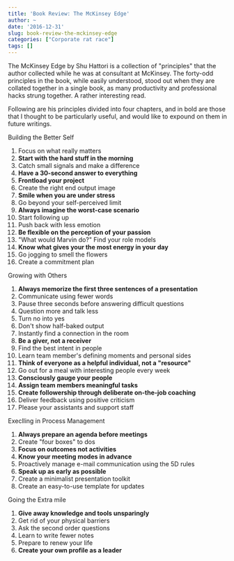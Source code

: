 ```yaml
---
title: 'Book Review: The McKinsey Edge'
author: ~
date: '2016-12-31'
slug: book-review-the-mckinsey-edge
categories: ["Corporate rat race"]
tags: []
---
```


The McKinsey Edge by Shu Hattori is a collection of "principles" that the author collected while he was at
consultant at McKinsey. The forty-odd principles in the book, while easily understood, stood out
when they are collated together in a single book, as many productivity and professional hacks
strung together. A rather interesting read.

Following are his principles divided into four chapters, and in bold are those that I thought to be
particularly useful, and would like to expound on them in future writings.

Building the Better Self

1. Focus on what really matters
2. __Start with the hard stuff in the morning__
3. Catch small signals and make a difference
4. __Have a 30-second answer to everything__
5. __Frontload your project__
6. Create the right end output image
7. __Smile when you are under stress__
8. Go beyond your self-perceived limit
9. __Always imagine the worst-case scenario__
10. Start following up
11. Push back with less emotion
12. __Be flexible on the perception of your passion__
13. "What would Marvin do?" Find your role models
14. __Know what gives your the most energy in your day__
15. Go jogging to smell the flowers
16. Create a commitment plan

Growing with Others

1. __Always memorize the first three sentences of a presentation__
2. Communicate using fewer words
3. Pause three seconds before answering difficult questions
4. Question more and talk less
5. Turn no into yes
6. Don't show half-baked output
7. Instantly find a connection in the room
8. __Be a giver, not a receiver__
9. Find the best intent in people
10. Learn team member's defining moments and personal sides
11. __Think of everyone as a helpful individual, not a "resource"__
12. Go out for a meal with interesting people every week
13. __Consciously gauge your people__
14. __Assign team members meaningful tasks__
15. __Create followership through deliberate on-the-job coaching__
16. Deliver feedback using positive criticism
17. Please your assistants and support staff

Execlling in Process Management

1. __Always prepare an agenda before meetings__
2. Create "four boxes" to dos
3. __Focus on outcomes not activities__
4. __Know your meeting modes in advance__
5. Proactively manage e-mail communication using the 5D rules
6. __Speak up as early as possible__
7. Create a minimalist presentation toolkit
8. Create an easy-to-use template for updates

Going the Extra mile

1. __Give away knowledge and tools unsparingly__
2. Get rid of your physical barriers
3. Ask the second order questions
4. Learn to write fewer notes
5. Prepare to renew your life
6. __Create your own profile as a leader__